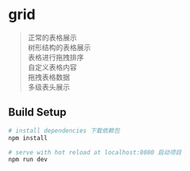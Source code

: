 # grid

> 正常的表格展示  
> 树形结构的表格展示  
> 表格进行拖拽排序  
> 自定义表格内容   
> 拖拽表格数据   
> 多级表头展示  
## Build Setup

``` bash
# install dependencies 下载依赖包
npm install

# serve with hot reload at localhost:8080 启动项目
npm run dev

